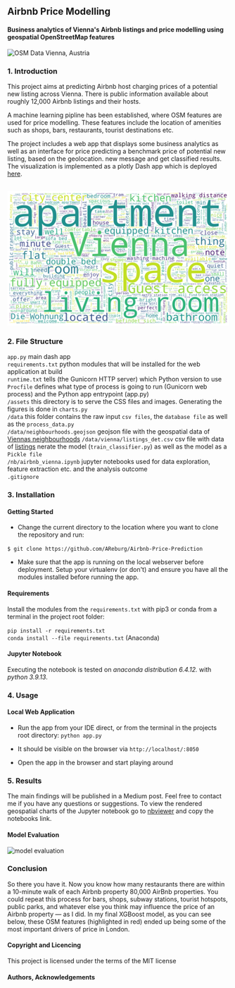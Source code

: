 ## Airbnb Price Modelling
#### Business analytics of Vienna's Airbnb listings and price modelling using geospatial OpenStreetMap features

<img src="img/vienna-grid.PNG" alt="OSM Data Vienna, Austria" width="400"/>

### 1. Introduction
This project aims at predicting Airbnb host charging prices of a potential new listing across Vienna.
There is public information available about roughly 12,000 Airbnb listings and their hosts.

A machine learning pipline has been established, where OSM features are used for price modelling. These features include
the location of amenities such as shops, bars, restaurants, tourist destinations etc.

The project includes a web app that displays some business analytics as well as an interface for price predicting
a benchmark price of potential new listing, based on the geolocation.
new message and get classified results. The visualization is implemented as a 
plotly Dash app which is deployed [here](tbd).<br><br>


<img src="img/wordcloud-vienna.PNG" alt="Wordcloud Vienna, Austria" width="750"/>


### 2. File Structure

`app.py` main dash app <br>
`requirements.txt` python modules that will be installed for the web application at build <br>
`runtime.txt` tells (the Gunicorn HTTP server) which Python version to use <br>
`Procfile` defines what type of process is going to run (Gunicorn web process) and the Python app entrypoint (app.py) <br>
`/assets` this directory is to serve the CSS files and images. Generating the figures is done in `charts.py` <br>
`/data` this folder contains the raw input `csv files`, the `database file` as well as the `process_data.py` <br>
`/data/neighbourhoods.geojson` geojson file with the geospatial data of [Viennas neighbourhoods](http://insideairbnb.com/get-the-data.html)
`/data/vienna/listings_det.csv` csv file with data of [listings](http://insideairbnb.com/get-the-data.html)
nerate the model (`train_classifier.py`) as well as the model as a `Pickle file` <br>
`/nb/airbnb_vienna.ipynb` jupyter notebooks used for data exploration, feature extraction etc. and the analysis outcome <br>
`.gitignore`<br>


### 3. Installation

#### Getting Started

- Change the current directory to the location where you want to clone the repository and run:

`$ git clone https://github.com/AReburg/Airbnb-Price-Prediction`
- Make sure that the app is running on the local webserver before deployment.
Setup your virtualenv (or don't) and ensure you have all the modules installed before running the app. 


#### Requirements
Install the modules from the `requirements.txt` with pip3 or conda from a terminal in the project root folder:

`pip install -r requirements.txt` <br>
`conda install --file requirements.txt` (Anaconda)
<br>


#### Jupyter Notebook
Executing the notebook is tested on *anaconda distribution 6.4.12.*  with 
*python 3.9.13*.

### 4. Usage

#### Local Web Application
- Run the app from your IDE direct, or from the terminal in the projects root directory: `python app.py`

- It should be visible on the browser via `http://localhost/:8050`

- Open the app in the browser and start playing around


### 5. Results
The main findings will be published in a Medium post. Feel free to contact me if you have any questions or suggestions.
To view the rendered geospatial charts of the Jupyter notebook go to [nbviewer](https://nbviewer.org/) and copy the 
notebooks link.

#### Model Evaluation
<img src="img/model_evaluation.PNG" alt="model evaluation" width="350"/>

### Conclusion
So there you have it. Now you know how many restaurants there are within a 10-minute walk of each Airbnb property 80,000 AirBnb properties. You could repeat this process for bars, shops, subway stations, tourist hotspots, public parks, and whatever else you think may influence the price of an Airbnb property — as I did.
In my final XGBoost model, as you can see below, these OSM features (highlighted in red) ended up being some of the most important drivers of price in London.

#### Copyright and Licencing
This project is licensed under the terms of the MIT license

#### Authors, Acknowledgements



